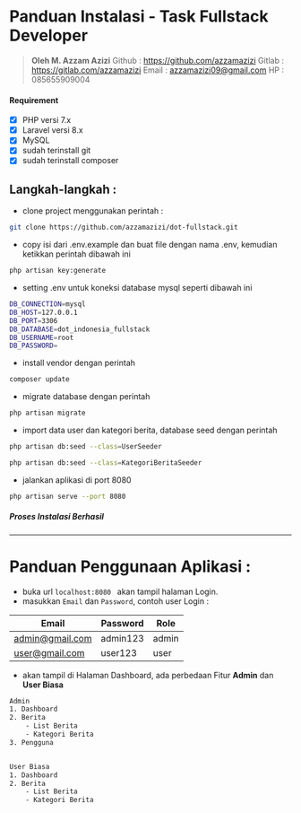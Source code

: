 # Panduan Instalasi - Task Fullstack Developer
> **Oleh M. Azzam Azizi**
> Github : https://github.com/azzamazizi
> Gitlab : https://gitlab.com/azzamazizi
> Email : azzamazizi09@gmail.com
> HP : 085655909004

#### Requirement
- [x] PHP versi 7.x
- [x] Laravel versi 8.x
- [x] MySQL
- [x] sudah terinstall git
- [x] sudah terinstall composer

## Langkah-langkah :
- clone project menggunakan perintah : 
```sh
git clone https://github.com/azzamazizi/dot-fullstack.git
```

- copy isi dari .env.example dan buat file dengan nama .env, kemudian ketikkan perintah dibawah ini
```sh
php artisan key:generate
```
- setting .env untuk koneksi database mysql seperti dibawah ini
```sh
DB_CONNECTION=mysql
DB_HOST=127.0.0.1
DB_PORT=3306
DB_DATABASE=dot_indonesia_fullstack
DB_USERNAME=root
DB_PASSWORD=
```

- install vendor dengan perintah
```sh
composer update
```

- migrate database dengan perintah
```sh
php artisan migrate
```
- import data user dan kategori berita, database seed dengan perintah
```sh
php artisan db:seed --class=UserSeeder

php artisan db:seed --class=KategoriBeritaSeeder
```
- jalankan aplikasi di port 8080
```sh
php artisan serve --port 8080
```

##### Proses Instalasi Berhasil
---
# Panduan Penggunaan Aplikasi : 
- buka url ```localhost:8080 ``` akan tampil halaman Login.
- masukkan ```Email``` dan ```Password```, contoh user Login :

| Email | Password | Role |
| ------ | ------ | ------ |
| admin@gmail.com | admin123 | admin |
| user@gmail.com | user123 | user |

- akan tampil di Halaman Dashboard, ada perbedaan Fitur **Admin** dan **User Biasa**

```html
Admin
1. Dashboard
2. Berita
    - List Berita
    - Kategori Berita
3. Pengguna


User Biasa
1. Dashboard
2. Berita
    - List Berita
    - Kategori Berita
````



